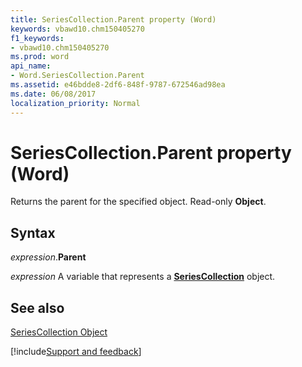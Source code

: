 ```yaml
---
title: SeriesCollection.Parent property (Word)
keywords: vbawd10.chm150405270
f1_keywords:
- vbawd10.chm150405270
ms.prod: word
api_name:
- Word.SeriesCollection.Parent
ms.assetid: e46bdde8-2df6-848f-9787-672546ad98ea
ms.date: 06/08/2017
localization_priority: Normal
---
```



# SeriesCollection.Parent property (Word)

Returns the parent for the specified object. Read-only  **Object**.


## Syntax

_expression_.**Parent**

_expression_ A variable that represents a **[SeriesCollection](Word.SeriesCollection.md)** object.


## See also


[SeriesCollection Object](Word.SeriesCollection.md)

[!include[Support and feedback](~/includes/feedback-boilerplate.md)]